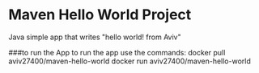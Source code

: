 # Maven Hello World Project
Java simple app that writes "hello world! from Aviv"


###to run the App 
to run the app use the commands:
docker pull aviv27400/maven-hello-world
docker run aviv27400/maven-hello-world

